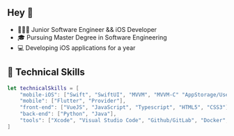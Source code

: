 ## Hey 👋

* 👩🏼‍💻 Junior Software Engineer && iOS Developer
* 🎓 Pursuing Master Degree in Software Engineering
* 💻 Developing iOS applications for a year

## 🧰 Technical Skills
```swift
let technicalSkills = [
    "mobile-iOS": ["Swift", "SwiftUI", "MVVM", "MVVM-C" "AppStorage/UserDefaults", "CoreData", "Chart"],
    "mobile": ["Flutter", "Provider"],
    "front-end": ["VueJS", "JavaScript", "Typescript", "HTML5", "CSS3"],
    "back-end": ["Python", "Java"],
    "tools": ["Xcode", "Visual Studio Code", "Github/GitLab", "Docker", "CreateML",
]
```
